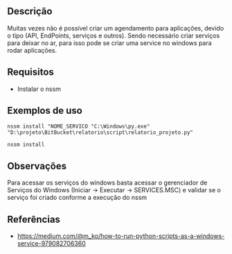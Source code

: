 ## Descrição
Muitas vezes não é possível criar um agendamento para aplicações, devido o tipo (API, EndPoints, serviços e outros). Sendo necessário criar serviços para deixar no ar, para isso pode se criar uma service no windows para rodar aplicações.


## Requisitos
- Instalar o nssm 

## Exemplos de uso
 ```
 nssm install "NOME_SERVICO "C:\Windows\py.exe" "D:\projeto\BitBucket\relatorio\script\relatorio_projeto.py"
 ```
 
 ```
 nssm install
 ```
 
 ## Observações
  Para acessar os serviços do windows basta acessar o gerenciador de Serviços do Windows (Iniciar -> Executar -> SERVICES.MSC) e validar se o serviço foi criado conforme a execução do nssm
 
## Referências
- https://medium.com/@m_ko/how-to-run-python-scripts-as-a-windows-service-979082706360

